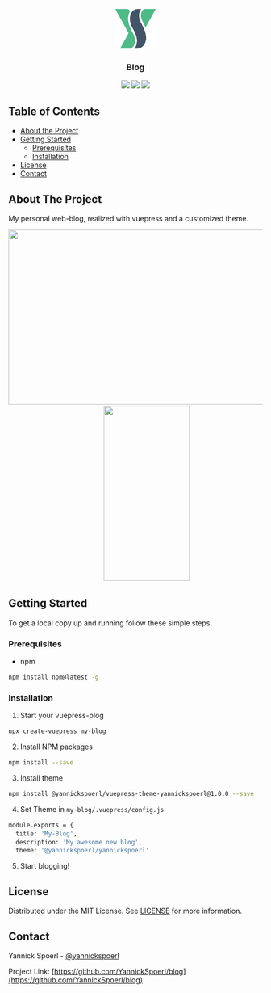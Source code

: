 <br />
<p align="center">
  <a href="https://github.com/YannickSpoerl/blog">
    <img src="https://github.com/YannickSpoerl/blog/blob/master/blog/.vuepress/public/logo.png" alt="Logo" width="80" height="80">
  </a>

  <h3 align="center">Blog</h3>
  <p align="center">
  <img src="https://img.shields.io/github/license/YannickSpoerl/blog"/>
  <img src="https://img.shields.io/github/package-json/v/YannickSpoerl/blog"/>
  <img src="https://img.shields.io/github/workflow/status/YannickSpoerl/blog/Build%20and%20Deploy"/>
  </p>
</p>



<!-- TABLE OF CONTENTS -->
## Table of Contents

* [About the Project](#about-the-project)
* [Getting Started](#getting-started)
  * [Prerequisites](#prerequisites)
  * [Installation](#installation)
* [License](#license)
* [Contact](#contact)



<!-- ABOUT THE PROJECT -->
## About The Project

My personal web-blog, realized with vuepress and a customized theme.

<p align="center">
  <img src="https://user-images.githubusercontent.com/33640025/86544932-38765700-bf2b-11ea-9a0a-4c1605ff1b5f.png" width="686" height="346"/>
  <!--   -->&nbsp;&nbsp;&nbsp;&nbsp;&nbsp;&nbsp;&nbsp;&nbsp;&nbsp;&nbsp;<!--   -->
  <img src="https://user-images.githubusercontent.com/33640025/86544923-1e3c7900-bf2b-11ea-969e-7c43615ee927.png" width="170" height="346"/>
</p>


<!-- GETTING STARTED -->
## Getting Started

To get a local copy up and running follow these simple steps.

### Prerequisites

* npm
```sh
npm install npm@latest -g
```

### Installation
 
1. Start your vuepress-blog
```sh
npx create-vuepress my-blog
```
2. Install NPM packages
```sh
npm install --save
```
3. Install theme
```sh
npm install @yannickspoerl/vuepress-theme-yannickspoerl@1.0.0 --save
```
4. Set Theme in ``my-blog/.vuepress/config.js``
```sh
module.exports = {
  title: 'My-Blog',
  description: 'My awesome new blog',
  theme: '@yannickspoerl/yannickspoerl'
```
5. Start blogging!


<!-- LICENSE -->
## License

Distributed under the MIT License. See [LICENSE](https://github.com/YannickSpoerl/blog/blob/master/LICENSE.md) for more information.



<!-- CONTACT -->
## Contact

Yannick Spoerl - [@yannickspoerl](https://twitter.com/yannickspoerl)

Project Link: [https://github.com/YannickSpoerl/blog](https://github.com/YannickSpoerl/blog)
